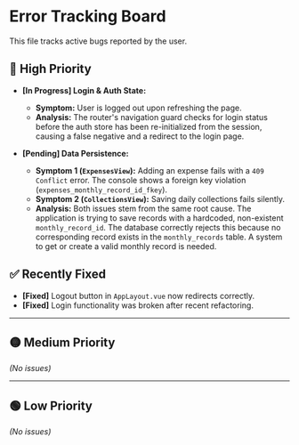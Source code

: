 # Error Tracking Board

This file tracks active bugs reported by the user.

## 🔴 High Priority

- **[In Progress] Login & Auth State:**
  - **Symptom:** User is logged out upon refreshing the page.
  - **Analysis:** The router's navigation guard checks for login status before the auth store has been re-initialized from the session, causing a false negative and a redirect to the login page.
  
- **[Pending] Data Persistence:**
  - **Symptom 1 (`ExpensesView`):** Adding an expense fails with a `409 Conflict` error. The console shows a foreign key violation (`expenses_monthly_record_id_fkey`).
  - **Symptom 2 (`CollectionsView`):** Saving daily collections fails silently.
  - **Analysis:** Both issues stem from the same root cause. The application is trying to save records with a hardcoded, non-existent `monthly_record_id`. The database correctly rejects this because no corresponding record exists in the `monthly_records` table. A system to get or create a valid monthly record is needed.

## ✅ Recently Fixed
- **[Fixed]** Logout button in `AppLayout.vue` now redirects correctly.
- **[Fixed]** Login functionality was broken after recent refactoring.

---

## 🟡 Medium Priority
*(No issues)*

---

## 🟢 Low Priority
*(No issues)* 